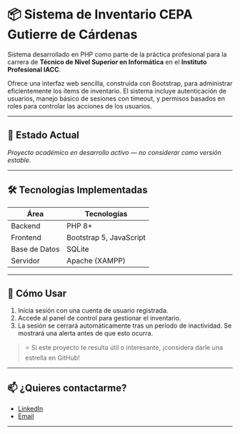 # 📦 Sistema de Inventario CEPA Gutierre de Cárdenas

Sistema desarrollado en PHP como parte de la práctica profesional para la carrera de **Técnico de Nivel Superior en Informática** en el **Instituto Profesional IACC**.

Ofrece una interfaz web sencilla, construida con Bootstrap, para administrar eficientemente los ítems de inventario. El sistema incluye autenticación de usuarios, manejo básico de sesiones con timeout, y permisos basados en roles para controlar las acciones de los usuarios.

---

## 🚧 Estado Actual

*Proyecto académico en desarrollo activo — no considerar como versión estable.*

---

## 🛠️ Tecnologías Implementadas

| Área          | Tecnologías               |
|---------------|---------------------------|
| Backend       | PHP 8+                    |
| Frontend      | Bootstrap 5, JavaScript   |
| Base de Datos | SQLite                    |
| Servidor      | Apache (XAMPP)            |

---

## 🚀 Cómo Usar

1. Inicia sesión con una cuenta de usuario registrada.  
2. Accede al panel de control para gestionar el inventario.  
3. La sesión se cerrará automáticamente tras un período de inactividad. Se mostrará una alerta antes de que esto ocurra.  

> ⭐ Si este proyecto te resulta útil o interesante, ¡considera darle una estrella en GitHub!

---

## 📫 ¿Quieres contactarme?

- [LinkedIn](https://www.linkedin.com/in/francisco-blazquez-weber/)
- [Email](mailto:fblazquezweber@gmail.com)

---
